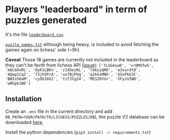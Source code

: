 # Players "leaderboard" in term of puzzles generated

It's the file [`leaderboard.csv`](https://github.com/kraktus/AreMyGamesInLichessPuzzles/blob/master/leaderboard.csv).

[`puzzle_games.txt`](https://github.com/kraktus/AreMyGamesInLichessPuzzles/blob/master/puzzle_games.txt) although being heavy, is included to avoid fetching the games again on lichess' side (\~9h).

**Caveat** Those 18 games are currently not included in the leaderboard as they can't be fecth from lichess API ([issue](https://github.com/ornicar/lila/issues/7786)): `['7LGG4sw0', 'vrDMUTwS', 'mQcbOvRL', '8yK1LBKn', 'z1XDezKL', 'lbKzyQRK', 'a3surdtD', 'AQwp1CqI', '73jh5PrA', 'uxfBjPUq', 'q2kkxMNh', 'QSxPkb3C', 'BN5ih6aM', 'cy9XI8X2', 'tzfJtg24', 'MESZ0YUr', 'VFyzVZWD', 'wRhpk1WE']`

## Installation

Create an `.env` file in the current directory and add `DB_PATH=YOUR/PATH/TO/LICHESS/PUZZLES/DB`), the puzzle V2 database can be downloaded [here](https://database.lichess.org/#puzzles).

Install the python dependencies (`pip3 install -r requirements.txt`)